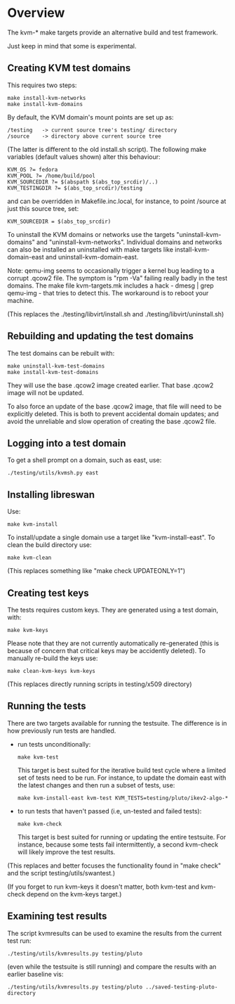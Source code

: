 
Overview
========

The kvm-* make targets provide an alternative build and test
framework.

Just keep in mind that some is experimental.


Creating KVM test domains
-------------------------

This requires two steps:

    make install-kvm-networks
    make install-kvm-domains

By default, the KVM domain's mount points are set up as:

    /testing   -> current source tree's testing/ directory
    /source    -> directory above current source tree

(The latter is different to the old install.sh script).  The following
make variables (default values shown) alter this behaviour:

    KVM_OS ?= fedora
    KVM_POOL ?= /home/build/pool
    KVM_SOURCEDIR ?= $(abspath $(abs_top_srcdir)/..)
    KVM_TESTINGDIR ?= $(abs_top_srcdir)/testing

and can be overridden in Makefile.inc.local, for instance, to point
/source at just this source tree, set:

    KVM_SOURCEDIR = $(abs_top_srcdir)

To uninstall the KVM domains or networks use the targets
"uninstall-kvm-domains" and "uninstall-kvm-networks".  Individual
domains and networks can also be installed an uninstalled with make
targets like install-kvm-domain-east and uninstall-kvm-domain-east.

Note: qemu-img seems to occasionally trigger a kernel bug leading to a
corrupt .qcow2 file.  The symptom is "rpm -Va" failing really badly in
the test domains.  The make file kvm-targets.mk includes a hack -
dmesg | grep qemu-img - that tries to detect this.  The workaround is
to reboot your machine.

(This replaces the ./testing/libvirt/install.sh and
./testing/libvirt/uninstall.sh)


Rebuilding and updating the test domains
----------------------------------------

The test domains can be rebuilt with:

    make uninstall-kvm-test-domains
    make install-kvm-test-domains

They will use the base .qcow2 image created earlier.  That base .qcow2
image will not be updated.

To also force an update of the base .qcow2 image, that file will need
to be explicitly deleted.  This is both to prevent accidental domain
updates; and avoid the unreliable and slow operation of creating the
base .qcow2 file.


Logging into a test domain
--------------------------

To get a shell prompt on a domain, such as east, use:

    ./testing/utils/kvmsh.py east


Installing libreswan
--------------------

Use:

    make kvm-install

To install/update a single domain use a target like
"kvm-install-east".  To clean the build directory use:

    make kvm-clean

(This replaces something like "make check UPDATEONLY=1")


Creating test keys
------------------

The tests requires custom keys.  They are generated using a test
domain, with:

    make kvm-keys

Please note that they are not currently automatically re-generated
(this is because of concern that critical keys may be accidently
deleted).  To manually re-build the keys use:

    make clean-kvm-keys kvm-keys

(This replaces directly running scripts in testing/x509 directory)


Running the tests
-----------------

There are two targets available for running the testsuite.  The
difference is in how previously run tests are handled.

- run tests unconditionally:

      make kvm-test

  This target is best suited for the iterative build test cycle where
  a limited set of tests need to be run.  For instance, to update the
  domain east with the latest changes and then run a subset of tests,
  use:

      make kvm-install-east kvm-test KVM_TESTS=testing/pluto/ikev2-algo-*

- to run tests that haven't passed (i.e, un-tested and failed tests):

      make kvm-check

  This target is best suited for running or updating the entire
  testsuite.  For instance, because some tests fail intermittently, a
  second kvm-check will likely improve the test results.

(This replaces and better focuses the functionality found in "make
check" and the script testing/utils/swantest.)

(If you forget to run kvm-keys it doesn't matter, both kvm-test and
kvm-check depend on the kvm-keys target.)


Examining test results
----------------------

The script kvmresults can be used to examine the results from the
current test run:

    ./testing/utils/kvmresults.py testing/pluto

(even while the testsuite is still running) and compare the results
with an earlier baseline vis:

    ./testing/utils/kvmresults.py testing/pluto ../saved-testing-pluto-directory
